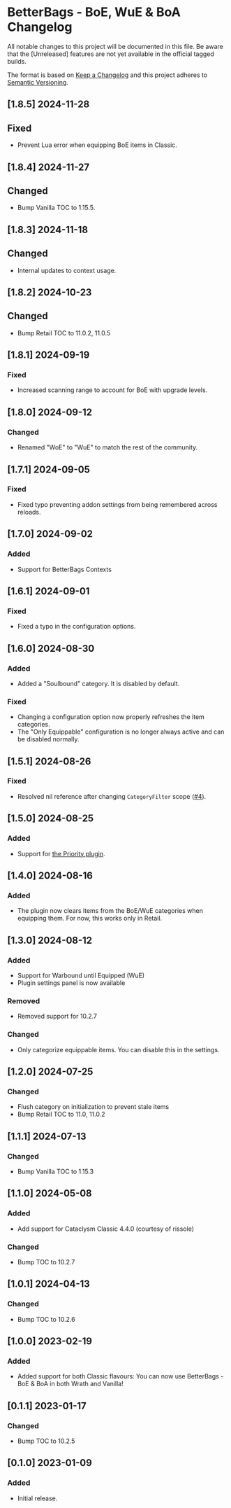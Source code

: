 # BetterBags - BoE, WuE & BoA Changelog
All notable changes to this project will be documented in this file. Be aware that the [Unreleased] features are not yet available in the official tagged builds.

The format is based on [Keep a Changelog](http://keepachangelog.com/) and this project adheres to [Semantic Versioning](http://semver.org/).

## [1.8.5] 2024-11-28
## Fixed
- Prevent Lua error when equipping BoE items in Classic.

## [1.8.4] 2024-11-27
## Changed
- Bump Vanilla TOC to 1.15.5.

## [1.8.3] 2024-11-18
## Changed
- Internal updates to context usage.

## [1.8.2] 2024-10-23
## Changed
- Bump Retail TOC to 11.0.2, 11.0.5

## [1.8.1] 2024-09-19
### Fixed
- Increased scanning range to account for BoE with upgrade levels.

## [1.8.0] 2024-09-12
### Changed
- Renamed "WoE" to "WuE" to match the rest of the community.

## [1.7.1] 2024-09-05
### Fixed
- Fixed typo preventing addon settings from being remembered across reloads.

## [1.7.0] 2024-09-02
### Added
- Support for BetterBags Contexts

## [1.6.1] 2024-09-01
### Fixed
- Fixed a typo in the configuration options.

## [1.6.0] 2024-08-30
### Added
- Added a "Soulbound" category. It is disabled by default.

### Fixed
- Changing a configuration option now properly refreshes the item categories.
- The "Only Equippable" configuration is no longer always active and can be disabled normally.

## [1.5.1] 2024-08-26
### Fixed
- Resolved nil reference after changing `CategoryFilter` scope ([#4](https://github.com/AvyAddons/BetterBags_Bound/issues/4)).

## [1.5.0] 2024-08-25
### Added
- Support for [the Priority plugin](https://www.curseforge.com/wow/addons/betterbags-priority).

## [1.4.0] 2024-08-16
### Added
- The plugin now clears items from the BoE/WuE categories when equipping them. For now, this works only in Retail.

## [1.3.0] 2024-08-12
### Added
- Support for Warbound until Equipped (WuE)
- Plugin settings panel is now available

### Removed
- Removed support for 10.2.7

### Changed
- Only categorize equippable items. You can disable this in the settings.

## [1.2.0] 2024-07-25
### Changed
- Flush category on initialization to prevent stale items
- Bump Retail TOC to 11.0, 11.0.2

## [1.1.1] 2024-07-13
### Changed
- Bump Vanilla TOC to 1.15.3

## [1.1.0] 2024-05-08
### Added
- Add support for Cataclysm Classic 4.4.0 (courtesy of rissole)

### Changed
- Bump TOC to 10.2.7

## [1.0.1] 2024-04-13
### Changed
- Bump TOC to 10.2.6

## [1.0.0] 2023-02-19
### Added
- Added support for both Classic flavours:
  You can now use BetterBags - BoE & BoA in both Wrath and Vanilla!

## [0.1.1] 2023-01-17
### Changed
- Bump TOC to 10.2.5

## [0.1.0] 2023-01-09
### Added
- Initial release.
